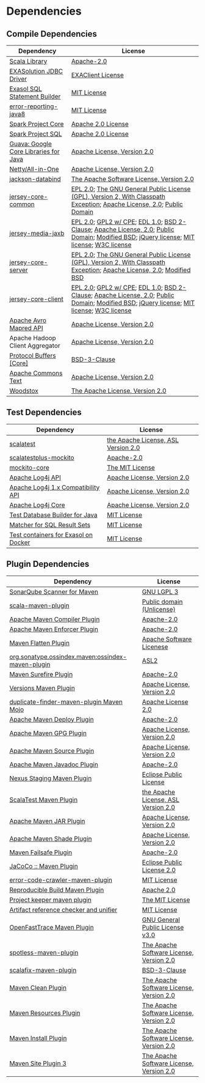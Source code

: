 <!-- @formatter:off -->
# Dependencies

## Compile Dependencies

| Dependency                                  | License                                                                                                                                                                                            |
| ------------------------------------------- | -------------------------------------------------------------------------------------------------------------------------------------------------------------------------------------------------- |
| [Scala Library][0]                          | [Apache-2.0][1]                                                                                                                                                                                    |
| [EXASolution JDBC Driver][2]                | [EXAClient License][3]                                                                                                                                                                             |
| [Exasol SQL Statement Builder][4]           | [MIT License][5]                                                                                                                                                                                   |
| [error-reporting-java8][6]                  | [MIT License][7]                                                                                                                                                                                   |
| [Spark Project Core][8]                     | [Apache 2.0 License][9]                                                                                                                                                                            |
| [Spark Project SQL][8]                      | [Apache 2.0 License][9]                                                                                                                                                                            |
| [Guava: Google Core Libraries for Java][10] | [Apache License, Version 2.0][11]                                                                                                                                                                  |
| [Netty/All-in-One][12]                      | [Apache License, Version 2.0][1]                                                                                                                                                                   |
| [jackson-databind][13]                      | [The Apache Software License, Version 2.0][14]                                                                                                                                                     |
| [jersey-core-common][15]                    | [EPL 2.0][16]; [The GNU General Public License (GPL), Version 2, With Classpath Exception][17]; [Apache License, 2.0][9]; [Public Domain][18]                                                      |
| [jersey-media-jaxb][19]                     | [EPL 2.0][16]; [GPL2 w/ CPE][17]; [EDL 1.0][20]; [BSD 2-Clause][21]; [Apache License, 2.0][9]; [Public Domain][18]; [Modified BSD][22]; [jQuery license][23]; [MIT license][24]; [W3C license][25] |
| [jersey-core-server][26]                    | [EPL 2.0][16]; [The GNU General Public License (GPL), Version 2, With Classpath Exception][17]; [Apache License, 2.0][9]; [Modified BSD][22]                                                       |
| [jersey-core-client][27]                    | [EPL 2.0][16]; [GPL2 w/ CPE][17]; [EDL 1.0][20]; [BSD 2-Clause][21]; [Apache License, 2.0][9]; [Public Domain][18]; [Modified BSD][22]; [jQuery license][23]; [MIT license][24]; [W3C license][25] |
| [Apache Avro Mapred API][28]                | [Apache License, Version 2.0][14]                                                                                                                                                                  |
| Apache Hadoop Client Aggregator             | [Apache License, Version 2.0][14]                                                                                                                                                                  |
| [Protocol Buffers [Core]][29]               | [BSD-3-Clause][30]                                                                                                                                                                                 |
| [Apache Commons Text][31]                   | [Apache License, Version 2.0][14]                                                                                                                                                                  |
| [Woodstox][32]                              | [The Apache License, Version 2.0][11]                                                                                                                                                              |

## Test Dependencies

| Dependency                                 | License                                   |
| ------------------------------------------ | ----------------------------------------- |
| [scalatest][33]                            | [the Apache License, ASL Version 2.0][34] |
| [scalatestplus-mockito][35]                | [Apache-2.0][34]                          |
| [mockito-core][36]                         | [The MIT License][37]                     |
| [Apache Log4j API][38]                     | [Apache License, Version 2.0][14]         |
| [Apache Log4j 1.x Compatibility API][39]   | [Apache License, Version 2.0][14]         |
| [Apache Log4j Core][40]                    | [Apache License, Version 2.0][14]         |
| [Test Database Builder for Java][41]       | [MIT License][42]                         |
| [Matcher for SQL Result Sets][43]          | [MIT License][44]                         |
| [Test containers for Exasol on Docker][45] | [MIT License][46]                         |

## Plugin Dependencies

| Dependency                                              | License                                        |
| ------------------------------------------------------- | ---------------------------------------------- |
| [SonarQube Scanner for Maven][47]                       | [GNU LGPL 3][48]                               |
| [scala-maven-plugin][49]                                | [Public domain (Unlicense)][50]                |
| [Apache Maven Compiler Plugin][51]                      | [Apache-2.0][14]                               |
| [Apache Maven Enforcer Plugin][52]                      | [Apache-2.0][14]                               |
| [Maven Flatten Plugin][53]                              | [Apache Software Licenese][14]                 |
| [org.sonatype.ossindex.maven:ossindex-maven-plugin][54] | [ASL2][11]                                     |
| [Maven Surefire Plugin][55]                             | [Apache-2.0][14]                               |
| [Versions Maven Plugin][56]                             | [Apache License, Version 2.0][14]              |
| [duplicate-finder-maven-plugin Maven Mojo][57]          | [Apache License 2.0][9]                        |
| [Apache Maven Deploy Plugin][58]                        | [Apache-2.0][14]                               |
| [Apache Maven GPG Plugin][59]                           | [Apache License, Version 2.0][14]              |
| [Apache Maven Source Plugin][60]                        | [Apache License, Version 2.0][14]              |
| [Apache Maven Javadoc Plugin][61]                       | [Apache-2.0][14]                               |
| [Nexus Staging Maven Plugin][62]                        | [Eclipse Public License][63]                   |
| [ScalaTest Maven Plugin][64]                            | [the Apache License, ASL Version 2.0][34]      |
| [Apache Maven JAR Plugin][65]                           | [Apache License, Version 2.0][14]              |
| [Apache Maven Shade Plugin][66]                         | [Apache License, Version 2.0][14]              |
| [Maven Failsafe Plugin][67]                             | [Apache-2.0][14]                               |
| [JaCoCo :: Maven Plugin][68]                            | [Eclipse Public License 2.0][69]               |
| [error-code-crawler-maven-plugin][70]                   | [MIT License][71]                              |
| [Reproducible Build Maven Plugin][72]                   | [Apache 2.0][11]                               |
| [Project keeper maven plugin][73]                       | [The MIT License][74]                          |
| [Artifact reference checker and unifier][75]            | [MIT License][76]                              |
| [OpenFastTrace Maven Plugin][77]                        | [GNU General Public License v3.0][78]          |
| [spotless-maven-plugin][79]                             | [The Apache Software License, Version 2.0][14] |
| [scalafix-maven-plugin][80]                             | [BSD-3-Clause][30]                             |
| [Maven Clean Plugin][81]                                | [The Apache Software License, Version 2.0][11] |
| [Maven Resources Plugin][82]                            | [The Apache Software License, Version 2.0][11] |
| [Maven Install Plugin][83]                              | [The Apache Software License, Version 2.0][11] |
| [Maven Site Plugin 3][84]                               | [The Apache Software License, Version 2.0][11] |

[0]: https://www.scala-lang.org/
[1]: https://www.apache.org/licenses/LICENSE-2.0
[2]: http://www.exasol.com
[3]: https://repo1.maven.org/maven2/com/exasol/exasol-jdbc/7.1.19/exasol-jdbc-7.1.19-license.txt
[4]: https://github.com/exasol/sql-statement-builder/
[5]: https://github.com/exasol/sql-statement-builder/blob/main/LICENSE
[6]: https://github.com/exasol/error-reporting-java/
[7]: https://github.com/exasol/error-reporting-java/blob/main/LICENSE
[8]: https://spark.apache.org/
[9]: http://www.apache.org/licenses/LICENSE-2.0.html
[10]: https://github.com/google/guava
[11]: http://www.apache.org/licenses/LICENSE-2.0.txt
[12]: https://netty.io/index.html
[13]: https://github.com/FasterXML/jackson
[14]: https://www.apache.org/licenses/LICENSE-2.0.txt
[15]: https://projects.eclipse.org/projects/ee4j.jersey/jersey-common
[16]: http://www.eclipse.org/legal/epl-2.0
[17]: https://www.gnu.org/software/classpath/license.html
[18]: https://creativecommons.org/publicdomain/zero/1.0/
[19]: https://eclipse-ee4j.github.io/jersey/
[20]: http://www.eclipse.org/org/documents/edl-v10.php
[21]: https://opensource.org/licenses/BSD-2-Clause
[22]: https://asm.ow2.io/license.html
[23]: https://github.com/jquery/jquery/blob/main/LICENSE.txt
[24]: http://www.opensource.org/licenses/mit-license.php
[25]: https://www.w3.org/Consortium/Legal/copyright-documents-19990405
[26]: https://projects.eclipse.org/projects/ee4j.jersey/jersey-server
[27]: https://projects.eclipse.org/projects/ee4j.jersey/jersey-client
[28]: https://avro.apache.org
[29]: https://developers.google.com/protocol-buffers/docs/javatutorial
[30]: https://opensource.org/licenses/BSD-3-Clause
[31]: https://commons.apache.org/proper/commons-text
[32]: https://github.com/FasterXML/woodstox
[33]: http://www.scalatest.org
[34]: http://www.apache.org/licenses/LICENSE-2.0
[35]: https://github.com/scalatest/scalatestplus-mockito
[36]: https://github.com/mockito/mockito
[37]: https://github.com/mockito/mockito/blob/main/LICENSE
[38]: https://logging.apache.org/log4j/2.x/log4j-api/
[39]: https://logging.apache.org/log4j/2.x/
[40]: https://logging.apache.org/log4j/2.x/log4j-core/
[41]: https://github.com/exasol/test-db-builder-java/
[42]: https://github.com/exasol/test-db-builder-java/blob/main/LICENSE
[43]: https://github.com/exasol/hamcrest-resultset-matcher/
[44]: https://github.com/exasol/hamcrest-resultset-matcher/blob/main/LICENSE
[45]: https://github.com/exasol/exasol-testcontainers/
[46]: https://github.com/exasol/exasol-testcontainers/blob/main/LICENSE
[47]: http://sonarsource.github.io/sonar-scanner-maven/
[48]: http://www.gnu.org/licenses/lgpl.txt
[49]: http://github.com/davidB/scala-maven-plugin
[50]: http://unlicense.org/
[51]: https://maven.apache.org/plugins/maven-compiler-plugin/
[52]: https://maven.apache.org/enforcer/maven-enforcer-plugin/
[53]: https://www.mojohaus.org/flatten-maven-plugin/
[54]: https://sonatype.github.io/ossindex-maven/maven-plugin/
[55]: https://maven.apache.org/surefire/maven-surefire-plugin/
[56]: https://www.mojohaus.org/versions/versions-maven-plugin/
[57]: https://github.com/basepom/duplicate-finder-maven-plugin
[58]: https://maven.apache.org/plugins/maven-deploy-plugin/
[59]: https://maven.apache.org/plugins/maven-gpg-plugin/
[60]: https://maven.apache.org/plugins/maven-source-plugin/
[61]: https://maven.apache.org/plugins/maven-javadoc-plugin/
[62]: http://www.sonatype.com/public-parent/nexus-maven-plugins/nexus-staging/nexus-staging-maven-plugin/
[63]: http://www.eclipse.org/legal/epl-v10.html
[64]: https://www.scalatest.org/user_guide/using_the_scalatest_maven_plugin
[65]: https://maven.apache.org/plugins/maven-jar-plugin/
[66]: https://maven.apache.org/plugins/maven-shade-plugin/
[67]: https://maven.apache.org/surefire/maven-failsafe-plugin/
[68]: https://www.jacoco.org/jacoco/trunk/doc/maven.html
[69]: https://www.eclipse.org/legal/epl-2.0/
[70]: https://github.com/exasol/error-code-crawler-maven-plugin/
[71]: https://github.com/exasol/error-code-crawler-maven-plugin/blob/main/LICENSE
[72]: http://zlika.github.io/reproducible-build-maven-plugin
[73]: https://github.com/exasol/project-keeper/
[74]: https://github.com/exasol/project-keeper/blob/main/LICENSE
[75]: https://github.com/exasol/artifact-reference-checker-maven-plugin/
[76]: https://github.com/exasol/artifact-reference-checker-maven-plugin/blob/main/LICENSE
[77]: https://github.com/itsallcode/openfasttrace-maven-plugin
[78]: https://www.gnu.org/licenses/gpl-3.0.html
[79]: https://github.com/diffplug/spotless
[80]: https://github.com/evis/scalafix-maven-plugin
[81]: http://maven.apache.org/plugins/maven-clean-plugin/
[82]: http://maven.apache.org/plugins/maven-resources-plugin/
[83]: http://maven.apache.org/plugins/maven-install-plugin/
[84]: http://maven.apache.org/plugins/maven-site-plugin/
